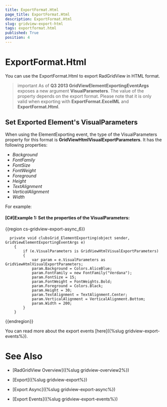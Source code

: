 ```yaml
---
title: ExportFormat.Html
page_title: ExportFormat.Html
description: ExportFormat.Html
slug: gridview-export-html
tags: exportformat.html
published: True
position: 4
---
```


# ExportFormat.Html

You can use the ExportFormat.Html to export RadGridView in HTML format.


>important As of __Q3 2013 GridViewElementExportingEventArgs__ exposes a new argument __VisualParameters__. The value of the property depends on the export format. Please note that it is only valid when exporting with __ExportFormat.ExcelML__ and __ExportFormat.Html__.
        
## Set Exported Element's VisualParameters 

When using the ElementExporting event, the type of the VisualParameters property for this format is __GridViewHtmlVisualExportParameters__. It has the following properties:
        
* *Background*
* *FontFamily*
* *FontSize*
* *FontWeight* 
* *Foreground*
* *Height*
* *TextAlignment*
* *VerticalAlignment*
* *Width*

For example:
        

#### __[C#]Example 1: Set the properties of the VisualParameters:__

{{region cs-gridview-export-async_6}}

	  private void clubsGrid_ElementExporting(object sender, GridViewElementExportingEventArgs e)
        {
            if (e.VisualParameters is GridViewHtmlVisualExportParameters)
            {
                var param = e.VisualParameters as GridViewHtmlVisualExportParameters;
                param.Background = Colors.AliceBlue;
                param.FontFamily = new FontFamily("Verdana");
                param.FontSize = 15;
                param.FontWeight = FontWeights.Bold;
                param.Foreground = Colors.Black;
                param.Height = 30;
                param.TextAlignment = TextAlignment.Center;
                param.VerticalAlignment = VerticalAlignment.Bottom;
                param.Width = 200;
            }
        }
{{endregion}}

You can read more about the export events [here]({%slug gridview-export-events%}).

# See Also

 * [RadGridView Overview]({%slug gridview-overview2%})

 * [Export]({%slug gridview-export%})

 * [Export Async]({%slug gridview-export-async%})

 * [Export Events]({%slug gridview-export-events%})
